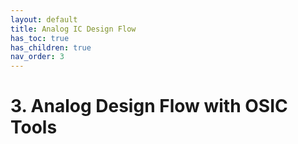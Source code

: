 ```yaml
---
layout: default
title: Analog IC Design Flow
has_toc: true
has_children: true
nav_order: 3
---
```


# 3. Analog Design Flow with OSIC Tools